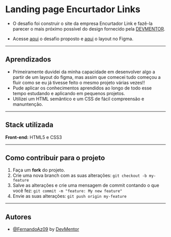 
# Landing page Encurtador Links

- O desafio foi construir o site da empresa Encurtador Link e fazê-la parecer o mais próximo possível do design fornecido pela [DEVMENTOR](https://www.devmentor.com.br).

- Acesse [aqui](https://www.devmentor.com.br/desafios/landing-page-encurtador-links) o desafio proposto e [aqui](https://www.figma.com/file/1MyxhpESrvvIdHddLRRm9Y/Projeto-Encurtador-Link?node-id=1%3A2) o layout no Figma.


<hr>

## Aprendizados

- Primeiramente duvidei da minha capacidade em desenvolver algo a partir de um layout do figma, mas assim que comecei tudo começou a fluir como se eu já tivesse feito o mesmo projeto várias vezes!!
- Pude aplicar os conhecimentos aprendidos ao longo de todo esse tempo estudando e aplicando em pequenos projetos.
- Utilizei um HTML semântico e um CSS de fácil compreensão e manuntenção.

<hr>

## Stack utilizada

**Front-end:** HTML5 e CSS3

<hr>

## Como contribuir para o projeto

1. Faça um **fork** do projeto.
2. Crie uma nova branch com as suas alterações: `git checkout -b my-feature`
3. Salve as alterações e crie uma mensagem de commit contando o que você fez: `git commit -m "feature: My new feature"`
4. Envie as suas alterações: `git push origin my-feature`

<hr>

## Autores

- [@FernandoAz09](https://www.github.com/FernandoAz09) by [DevMentor](https://www.devmentor.com.br)

